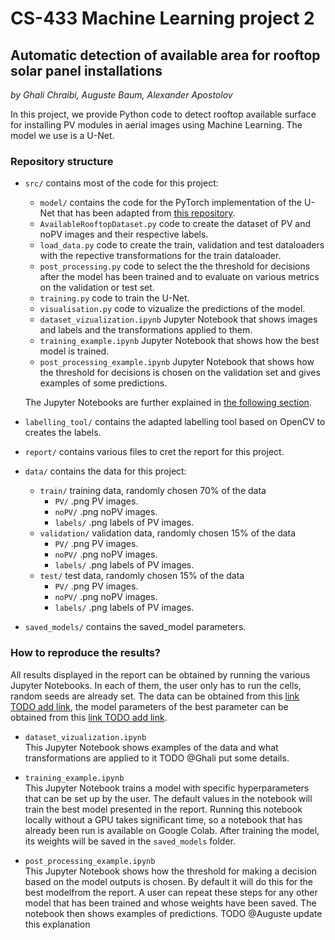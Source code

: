 # CS-433 Machine Learning project 2

## Automatic detection of available area for rooftop solar panel installations

*by Ghali Chraibi, Auguste Baum, Alexander Apostolov*

In this project, we provide Python code to detect rooftop available surface for installing PV modules in aerial images using Machine Learning. The model we use is a U-Net.


### Repository structure

- `src/` contains most of the code for this project:
    - `model/` contains the code for the PyTorch implementation of the U-Net that has been adapted from [this repository](https://github.com/milesial/Pytorch-UNet).
    - `AvailableRooftopDataset.py` code to create the dataset of PV and noPV images and their respective labels.
    - `load_data.py` code to create the train, validation and test dataloaders with the repective transformations for the train dataloader.
    - `post_processing.py` code to select the the threshold for decisions after the model has been trained and to evaluate on various metrics on the validation or test set.
    - `training.py` code to train the U-Net.
    - `visualisation.py` code to vizualize the predictions of the model.
    - `dataset_vizualization.ipynb` Jupyter Notebook that shows images and labels and the transformations applied to them.
    - `training_example.ipynb` Jupyter Notebook that shows how the best model is trained.
    - `post_processing_example.ipynb` Jupyter Notebook that shows how the threshold for decisions is chosen on the validation set and gives examples of some predictions.

    The Jupyter Notebooks are further explained in [the following section](#how-to-reproduce-the-results).
- `labelling_tool/` contains the adapted labelling tool based on OpenCV to creates the labels.
- `report/` contains various files to cret the report for this project.
- `data/` contains the data for this project:
    - `train/` training data, randomly chosen 70% of the data
        - `PV/` .png PV images.
        - `noPV/` .png noPV images.
        - `labels/` .png labels of PV images.
    - `validation/` validation data, randomly chosen 15% of the data
        - `PV/` .png PV images.
        - `noPV/` .png noPV images.
        - `labels/` .png labels of PV images.
    - `test/` test data, randomly chosen 15% of the data
        - `PV/` .png PV images.
        - `noPV/` .png noPV images.
        - `labels/` .png labels of PV images.
- `saved_models/` contains the saved_model parameters.

### How to reproduce the results?

All results displayed in the report can be obtained by running the various Jupyter Notebooks. In each of them, the user only has to run the cells, random seeds are already set. The data can be obtained from this [link TODO add link](www.aaa.ch), the model parameters of the best parameter can be obtained from this [link TODO add link](www.aaa.ch).

- `dataset_vizualization.ipynb`<br/>
This Jupyter Notebook shows examples of the data and what transformations are applied to it TODO @Ghali put some details.

- `training_example.ipynb`<br/>
This Jupyter Notebook trains a model with specific hyperparameters that can be set up by the user. The default values in the notebook will train the best model presented in the report. Running this notebook locally without a GPU takes significant time, so a notebook that has already been run is available on Google Colab. After training the model, its weights will be saved in the `saved_models` folder.

- `post_processing_example.ipynb`<br/>
This Jupyter Notebook shows how the threshold for making a decision based on the model outputs is chosen. By default it will do this for the best modelfrom the report. A user can repeat these steps for any other model that has been trained and whose weights have been saved. The notebook then shows examples of predictions.
TODO @Auguste update this explanation
